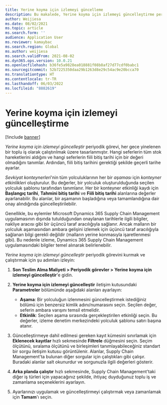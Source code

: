 ```yaml
---
title: Yerine koyma için izlemeyi güncelleme
description: Bu makalede, Yerine koyma için izlemeyi güncelleştirme periyodik görevinin nasıl kurulacağı ve çalıştırılacağı açıklanmaktadır.
author: Weijiesa
ms.date: 08/02/2021
ms.topic: article
ms.search.form: ''
audience: Application User
ms.reviewer: kamaybac
ms.search.region: Global
ms.author: weijiesa
ms.search.validFrom: 2021-08-02
ms.dyn365.ops.version: 10.0.21
ms.openlocfilehash: b36fe5a9828ea018881f08b8af27d77cdf0babc1
ms.sourcegitcommit: 52b7225350daa29b1263d8e29c54ac9e20bcca70
ms.translationtype: HT
ms.contentlocale: tr-TR
ms.lasthandoff: 06/03/2022
ms.locfileid: "8882619"
---
```

# <a name="update-tracking-for-put-away"></a>Yerine koyma için izlemeyi güncelleştirme

[!include [banner](../includes/banner.md)]

*Yerine koyma için izlemeyi güncelleştir* periyodik görevi, her gece yinelenen bir toplu iş olarak çalıştırılmak üzere tasarlanmıştır. Hangi seferlerin tüm stok hareketlerini aldığını ve hangi seferlerin fiili bitiş tarihi için bir değeri olmadığını tanımlar. Ardından, fiili bitiş tarihini gerektiği şekilde geçerli tarihe ayarlar.

*Sevkiyat konteynerleri*'nin tüm yolculuklarının her bir *aşaması* için *konteyner etkinlikleri* oluşturulur. Bu değerler, bir yolculuk oluşturulduğunda seçilen yolculuk şablonu tarafından tanımlanır. Her bir konteyner etkinliği kaydı için **Başlangıç tarihi**, **Tahmini bitiş tarihi** ve **Fiili bitiş tarihi** alanlarına değerler ayarlanabilir. Bu alanlar, bir aşamanın başladığına veya tamamlandığına dair onay alındığında güncelleştirilebilir.

Genellikle, bu eylemler Microsoft Dynamics 365 Supply Chain Management uygulamasının dışında tutulduğundan onaylanan tarihlerle ilgili bilgiler, nakliye aracısı gibi bir üçüncü taraf aracılığıyla sağlanır. Ancak malların bir yolculuk aşamasından ambara gelişini izlemek için üçüncü taraf aracılığıyla sağlanan bilgi gerekli değildir (malların yerine konmasıyla işaretlenmesi gibi). Bu nedenle izleme, Dynamics 365 Supply Chain Management uygulamasındaki bilgiler temel alınarak belirlenebilir.

*Yerine koyma için izlemeyi güncelleştir* periyodik görevini kurmak ve çalıştırmak için şu adımları izleyin:

1. **Son Teslim Alma Maliyeti \> Periyodik görevler \> Yerine koyma için izlemeyi güncelleştir**'e gidin.
1. **Yerine koyma için izlemeyi güncelleştir** iletişim kutusundaki **Parametreler** bölümünde aşağıdaki alanları ayarlayın:

    - **Aşama**: Bir yolculuğun izlenmesini güncelleştirmek istediğiniz bölümü için benzersiz kimlik adını/numarasını seçin. Seçilen değer, seferin ambara varışını temsil etmelidir.
    - **Etkinlik**: Seçilen aşama sırasında gerçekleştirilen etkinliği seçin. Bu değerler, izleme denetim merkezindeki yolculuk şablonu satırı başına atanır.

1. Güncelleştirmeye dahil edilmesi gereken kayıt kümesini sınırlamak için **Eklenecek kayıtlar** hızlı sekmesinde **Filtrele** düğmesini seçin. Seçim ölçütünü, sıralama ölçütünü ve birleşimleri tanımlayabileceğiniz standart bir sorgu iletişim kutusu görüntülenir. Alanlar, Supply Chain Management'ta bulunan diğer sorgular için çalıştıkları gibi çalışır. Buradaki alanlar salt okunurdur ve sorgunuzla ilgili değerleri gösterir.
1. **Arka planda çalıştır** hızlı sekmesinde, Supply Chain Management'taki diğer iş türleri için yapacağınız şekilde, ihtiyaç duyduğunuz toplu iş ve zamanlama seçeneklerini ayarlayın.
1. Ayarlarınızı uygulamak ve güncelleştirmeyi çalıştırmak veya zamanlamak için **Tamam**'ı seçin.
